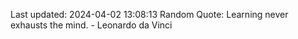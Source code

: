 Last updated: 2024-04-02 13:08:13
Random Quote: Learning never exhausts the mind. - Leonardo da Vinci